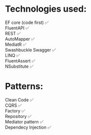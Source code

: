 # Technologies used:
EF core (code first) ✅<br />
FluentAPI ✅<br />
REST ✅<br />
AutoMapper ✅<br />
MediatR ✅<br />
Swashbuckle Swagger ✅<br />
LINQ ✅<br />
FluentAssert ✅<br />
NSubstitute ✅<br />

# Patterns:
Clean Code ✅<br />
CQRS ✅<br />
Factory ✅<br />
Repository ✅<br />
Mediator pattern ✅<br />
Dependecy Injection ✅<br />
